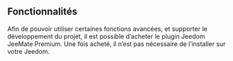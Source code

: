 ## Fonctionnalités

Afin de pouvoir utiliser certaines fonctions avancées, et supporter le développement du projet, il est possible d’acheter le plugin Jeedom JeeMate Premium. Une fois acheté, il n’est pas nécessaire de l’installer sur votre Jeedom.







